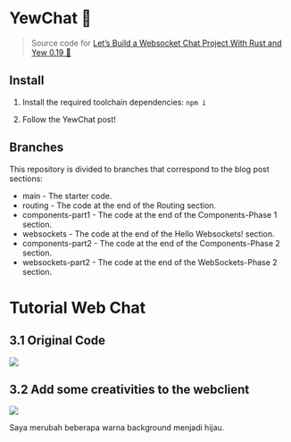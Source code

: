 # YewChat 💬

> Source code for [Let’s Build a Websocket Chat Project With Rust and Yew 0.19 🦀](https://fsjohnny.medium.com/lets-build-a-websockets-project-with-rust-and-yew-0-19-60720367399f)

## Install

1. Install the required toolchain dependencies:
   ```npm i```

2. Follow the YewChat post!

## Branches

This repository is divided to branches that correspond to the blog post sections:

* main - The starter code.
* routing - The code at the end of the Routing section.
* components-part1 - The code at the end of the Components-Phase 1 section.
* websockets - The code at the end of the Hello Websockets! section.
* components-part2 - The code at the end of the Components-Phase 2 section.
* websockets-part2 - The code at the end of the WebSockets-Phase 2 section.

# Tutorial Web Chat

## 3.1 Original Code

![](assets/1.png)

## 3.2 Add some creativities to the webclient

![](assets/2.png)

Saya merubah beberapa warna background menjadi hijau.
